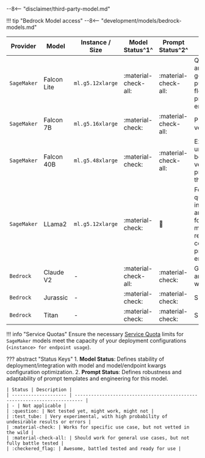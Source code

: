 --8<-- "disclaimer/third-party-model.md"

!!! tip "Bedrock Model access"
    --8<-- "development/models/bedrock-models.md"

| Provider    | Model       | Instance / Size  | Model Status^1^         | Prompt Status^2^        | Notes                                                                                             |
| ----------- | ----------- | ---------------- | -------------------- | -------------------- | ------------------------------------------------------------------------------------------------- |
| `SageMaker` | Falcon Lite | `ml.g5.12xlarge` | :material-check-all: | :material-check-all: | Quite stable and great for general purpose, flexible prompt engineering                           |
| `SageMaker` | Falcon 7B   | `ml.g5.16xlarge` | :material-check:     | :material-check-all: | Prefer Lite version                                                                               |
| `SageMaker` | Falcon 40B  | `ml.g5.48xlarge` | :material-check:     | :material-check-all: | Expensive for unquantifiable benefits, Lite version is preferred at this time                     |
| `SageMaker` | LLama2      | `ml.g5.12xlarge` | :material-check:     | :test_tube:          | Followup questions are inconsistent, and formatting markup in responses - complex prompt engineer |
| `Bedrock`   | Claude V2    | -                | :material-check-all: | :material-check:     | Good results and easy to work with                                                                |
| `Bedrock`   | Jurassic    | -                | :material-check:     | :material-check:     | Should work                                                                                       |
| `Bedrock`   | Titan       | -                | :material-check:     | :material-check:     | Should work                                                                                       |

!!! info "Service Quotas"
    Ensure the necessary [Service Quota](https://console.aws.amazon.com/servicequotas/home/services/sagemaker/quotas) limits for `SageMaker` models meet the capacity of your deployment configurations (`<instance> for endpoint usage`).

??? abstract "Status Keys"
    1. **Model Status**: Defines stability of deployment/integration with model and model/endpoint kwargs configuration optimization.
    2. **Prompt Status**: Defines robustness and adaptability of prompt templates and engineering for this model.

    | Status | Description |
    | -------------------- | ------------------------------------------------------------------------- |
    | - | Not applicable |
    | :question: | Not tested yet, might work, might not |
    | :test_tube: | Very experimental, with high probability of undesirable results or errors |
    | :material-check: | Works for specific use case, but not vetted in the wild |
    | :material-check-all: | Should work for general use cases, but not fully battle tested |
    | :checkered_flag: | Awesome, battled tested and ready for use |
